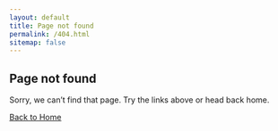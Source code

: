 ```yaml
---
layout: default
title: Page not found
permalink: /404.html
sitemap: false
---
```


<section class="section">
  <div class="container">
    <h1 class="h1">Page not found</h1>
    <p class="lead">Sorry, we can’t find that page. Try the links above or head back home.</p>
    <p><a class="btn" href="{{ '/' | relative_url }}">Back to Home</a></p>
  </div>
</section>

